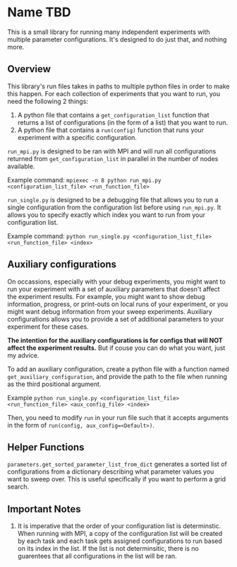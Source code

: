 # Name TBD
This is a small library for running many independent experiments with multiple parameter configurations. It's designed to do just that, and nothing more.

## Overview
This library's run files takes in paths to multiple python files in order to make this happen. For each collection of experiments that you want to run, you need the following 2 things:

1. A python file that contains a `get_configuration_list` function that returns a list of configurations (in the form of a list) that you want to run.
2. A python file that contains a `run(config)` function that runs your experiment with a specific configuration.

`run_mpi.py` is designed to be ran with MPI and will run all configurations returned from `get_configuration_list` in parallel in the number of nodes available.

Example command:
```mpiexec -n 8 python run_mpi.py <configuration_list_file> <run_function_file>```

`run_single.py` is designed to be a debugging file that allows you to run a single configuration from the configuration list before using `run_mpi.py`. It allows you to specify exactly which index you want to run from your configuration list.

Example command:
```python run_single.py <configuration_list_file> <run_function_file> <index>```

## Auxiliary configurations
On occassions, especially with your debug experiments, you might want to run your experiment with a set of auxiliary parameters that doesn't affect the experiment results. For example, you might want to show debug information, progress, or print-outs on local runs of your experiment, or you might want debug information from your sweep experiments. Auxiliary configurations allows you to provide a set of additional parameters to your experiment for these cases. 

**The intention for the auxiliary configurations is for configs that will NOT affect the experiment results.** But if couse you can do what you want, just my advice.

To add an auxiliary configuration, create a python file with a function named `get_auxiliary_configuration`, and provide the path to the file when running as the third positional argument.

Example `python run_single.py <configuration_list_file> <run_function_file> <aux_config_file> <index>`

Then, you need to modify `run` in your run file such that it accepts arguments in the form of `run(config, aux_config=<Default>)`.

## Helper Functions
`parameters.get_sorted_parameter_list_from_dict` generates a sorted list of configurations from a dictionary describing what parameter values you want to sweep over. This is useful specifically if you want to perform a grid search. 

## Important Notes
1. It is imperative that the order of your configuration list is determinstic. When running with MPI, a copy of the configuration list will be created by each task and each task gets assigned configurations to run based on its index in the list. If the list is not determinsitic, there is no guarentees that all configurations in the list will be ran.

